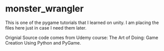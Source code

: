 # monster_wrangler

This is one of the pygame tutorials that I learned on unity.  I am placing the files here just in case I need them later.


Orignial Source code comes from Udemy course: The Art of Doing: Game Creation Using Python and PyGame.
